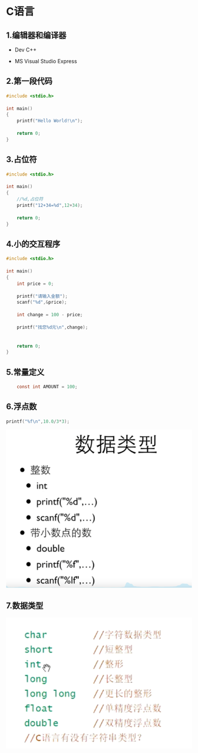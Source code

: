 # C语言

## 1.编辑器和编译器

- Dev C++

- MS Visual Studio Express



## 2.第一段代码

~~~ c
#include <stdio.h>

int main()
{
	printf("Hello World!\n");
	
	return 0;	
} 

~~~



## 3.占位符

~~~ c
#include <stdio.h>

int main()
{
	//%d,占位符 
	printf("12+34=%d",12+34);
	
	return 0;	
} 
~~~



## 4.小的交互程序

~~~ c
#include <stdio.h>

int main()
{
	int price = 0;
	
	printf("请输入金额");
	scanf("%d",&price);
	
	int change = 100 - price;
	
	printf("找您%d元\n",change);
	 
	
	return 0;	
} 
~~~



## 5.常量定义

~~~c
	const int AMOUNT = 100; 
~~~





## 6.浮点数



~~~ c
printf("%f\n",10.0/3*3);
~~~



![image-20220707063915227](C语言.assets/image-20220707063915227.png)





## 7.数据类型

![image-20220722223631666](C语言.assets/image-20220722223631666.png)





